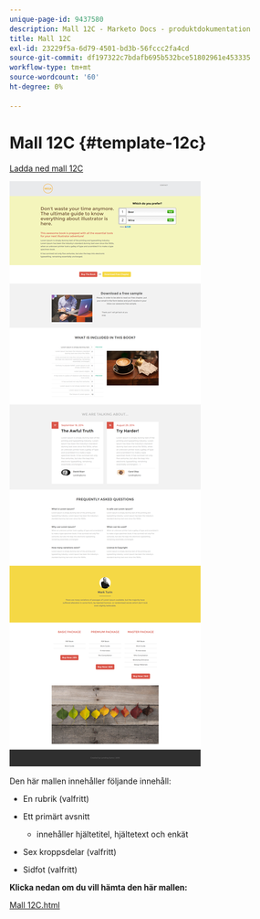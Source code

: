 ```yaml
---
unique-page-id: 9437580
description: Mall 12C - Marketo Docs - produktdokumentation
title: Mall 12C
exl-id: 23229f5a-6d79-4501-bd3b-56fccc2fa4cd
source-git-commit: df197322c7bdafb695b532bce51802961e453335
workflow-type: tm+mt
source-wordcount: '60'
ht-degree: 0%

---
```


# Mall 12C {#template-12c}

[Ladda ned mall 12C](https://experienceleague.adobe.com/landing/marketo/lp-templates/template-12c.html)

![](assets/image2015-8-4-14-3a36-3a13.png)

Den här mallen innehåller följande innehåll:

* En rubrik (valfritt)
* Ett primärt avsnitt

   * innehåller hjältetitel, hjältetext och enkät

* Sex kroppsdelar (valfritt)
* Sidfot (valfritt)

**Klicka nedan om du vill hämta den här mallen:**

[Mall 12C.html](https://experienceleague.adobe.com/landing/marketo/lp-templates/template-12c.html)
